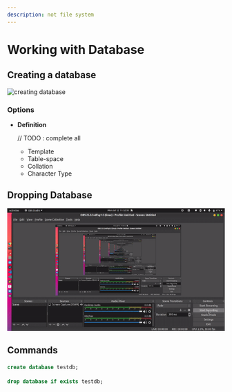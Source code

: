 ```yaml
---
description: not file system
---
```


# Working with Database

## Creating a database

![creating database](../.gitbook/assets/create-database%20%281%29.gif)

### Options

* **Definition**

  // TODO : complete all 

  * Template 
  * Table-space
  * Collation
  * Character Type

## Dropping Database

![drop database](../.gitbook/assets/output%20%281%29.gif)

## Commands

```sql
create database testdb;

drop database if exists testdb;
```



